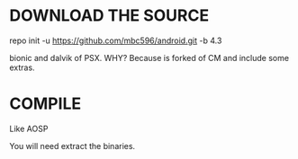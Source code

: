 DOWNLOAD THE SOURCE
===================

repo init -u https://github.com/mbc596/android.git -b 4.3

bionic and dalvik of PSX. WHY? Because is forked of CM and include some extras.

COMPILE
========

Like AOSP

You will need extract the binaries.
